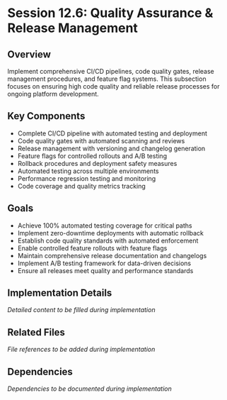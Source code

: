 # Session 12.6: Quality Assurance & Release Management

## Overview
Implement comprehensive CI/CD pipelines, code quality gates, release management procedures, and feature flag systems. This subsection focuses on ensuring high code quality and reliable release processes for ongoing platform development.

## Key Components
- Complete CI/CD pipeline with automated testing and deployment
- Code quality gates with automated scanning and reviews
- Release management with versioning and changelog generation
- Feature flags for controlled rollouts and A/B testing
- Rollback procedures and deployment safety measures
- Automated testing across multiple environments
- Performance regression testing and monitoring
- Code coverage and quality metrics tracking

## Goals
- Achieve 100% automated testing coverage for critical paths
- Implement zero-downtime deployments with automatic rollback
- Establish code quality standards with automated enforcement
- Enable controlled feature rollouts with feature flags
- Maintain comprehensive release documentation and changelogs
- Implement A/B testing framework for data-driven decisions
- Ensure all releases meet quality and performance standards

## Implementation Details
*Detailed content to be filled during implementation*

## Related Files
*File references to be added during implementation*

## Dependencies
*Dependencies to be documented during implementation*